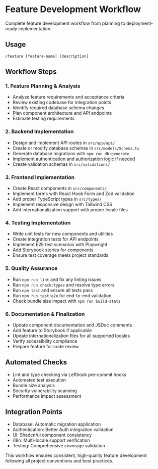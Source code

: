 # Feature Development Workflow

Complete feature development workflow from planning to deployment-ready implementation.

## Usage
```
/feature [feature-name] [description]
```

## Workflow Steps

### 1. Feature Planning & Analysis
- Analyze feature requirements and acceptance criteria
- Review existing codebase for integration points
- Identify required database schema changes
- Plan component architecture and API endpoints
- Estimate testing requirements

### 2. Backend Implementation
- Design and implement API routes in `src/app/api/`
- Create or modify database schemas in `src/models/Schema.ts`
- Generate database migrations with `npm run db:generate`
- Implement authentication and authorization logic if needed
- Create validation schemas in `src/validations/`

### 3. Frontend Implementation
- Create React components in `src/components/`
- Implement forms with React Hook Form and Zod validation
- Add proper TypeScript types in `src/types/`
- Implement responsive design with Tailwind CSS
- Add internationalization support with proper locale files

### 4. Testing Implementation
- Write unit tests for new components and utilities
- Create integration tests for API endpoints
- Implement E2E test scenarios with Playwright
- Add Storybook stories for components
- Ensure test coverage meets project standards

### 5. Quality Assurance
- Run `npm run lint` and fix any linting issues
- Run `npm run check:types` and resolve type errors
- Run `npm test` and ensure all tests pass
- Run `npm run test:e2e` for end-to-end validation
- Check bundle size impact with `npm run build-stats`

### 6. Documentation & Finalization
- Update component documentation and JSDoc comments
- Add feature to Storybook if applicable
- Update internationalization files for all supported locales
- Verify accessibility compliance
- Prepare feature for code review

## Automated Checks
- Lint and type checking via Lefthook pre-commit hooks
- Automated test execution
- Bundle size analysis
- Security vulnerability scanning
- Performance impact assessment

## Integration Points
- Database: Automatic migration application
- Authentication: Better Auth integration validation
- UI: Shadcn/ui component consistency
- i18n: Multi-locale support verification
- Testing: Comprehensive coverage validation

This workflow ensures consistent, high-quality feature development following all project conventions and best practices.
